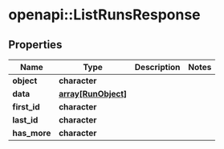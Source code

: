 # openapi::ListRunsResponse


## Properties
Name | Type | Description | Notes
------------ | ------------- | ------------- | -------------
**object** | **character** |  | 
**data** | [**array[RunObject]**](RunObject.md) |  | 
**first_id** | **character** |  | 
**last_id** | **character** |  | 
**has_more** | **character** |  | 


